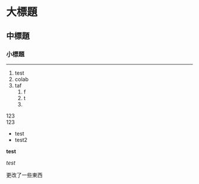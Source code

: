 # 大標題
## 中標題
### 小標題

---

1. test
2. colab
3. taf
   1. f
   2. t
   3. 
   
123<br>123

- test
- test2<br>

**test**

*test*

更改了一些東西
